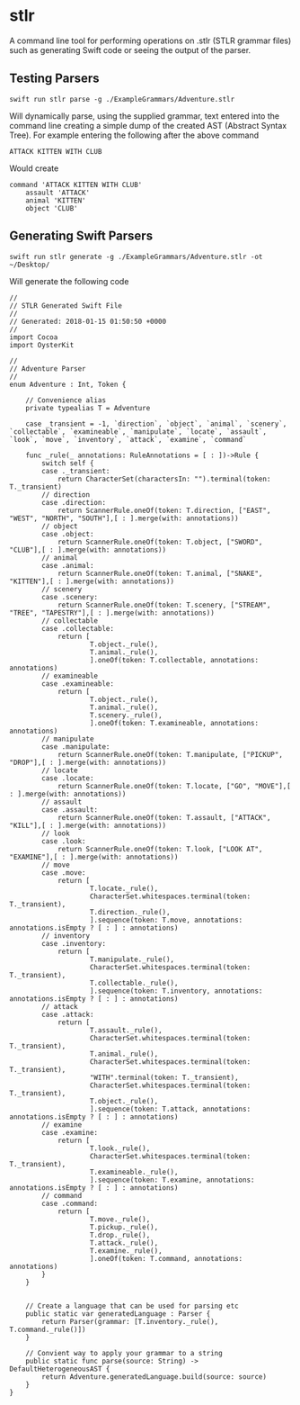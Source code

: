 # stlr

A command line tool for performing operations on .stlr (STLR grammar files) such as generating Swift code or seeing the output of the parser. 

## Testing Parsers

    swift run stlr parse -g ./ExampleGrammars/Adventure.stlr
    
Will dynamically parse, using the supplied grammar, text entered into the command line creating a simple dump of the created AST (Abstract Syntax Tree). For example entering the following after the above command

    ATTACK KITTEN WITH CLUB
    
Would create

    command 'ATTACK KITTEN WITH CLUB'
        assault 'ATTACK'
        animal 'KITTEN'
        object 'CLUB'
  
## Generating Swift Parsers

    swift run stlr generate -g ./ExampleGrammars/Adventure.stlr -ot ~/Desktop/

Will generate the following code

    // 
    // STLR Generated Swift File
    // 
    // Generated: 2018-01-15 01:50:50 +0000
    // 
    import Cocoa
    import OysterKit

    // 
    // Adventure Parser
    // 
    enum Adventure : Int, Token {

        // Convenience alias
        private typealias T = Adventure

        case _transient = -1, `direction`, `object`, `animal`, `scenery`, `collectable`, `examineable`, `manipulate`, `locate`, `assault`, `look`, `move`, `inventory`, `attack`, `examine`, `command`

        func _rule(_ annotations: RuleAnnotations = [ : ])->Rule {
            switch self {
            case ._transient:
                return CharacterSet(charactersIn: "").terminal(token: T._transient)
            // direction
            case .direction:
                return ScannerRule.oneOf(token: T.direction, ["EAST", "WEST", "NORTH", "SOUTH"],[ : ].merge(with: annotations))
            // object
            case .object:
                return ScannerRule.oneOf(token: T.object, ["SWORD", "CLUB"],[ : ].merge(with: annotations))
            // animal
            case .animal:
                return ScannerRule.oneOf(token: T.animal, ["SNAKE", "KITTEN"],[ : ].merge(with: annotations))
            // scenery
            case .scenery:
                return ScannerRule.oneOf(token: T.scenery, ["STREAM", "TREE", "TAPESTRY"],[ : ].merge(with: annotations))
            // collectable
            case .collectable:
                return [
                        T.object._rule(),
                        T.animal._rule(),
                        ].oneOf(token: T.collectable, annotations: annotations)
            // examineable
            case .examineable:
                return [
                        T.object._rule(),
                        T.animal._rule(),
                        T.scenery._rule(),
                        ].oneOf(token: T.examineable, annotations: annotations)
            // manipulate
            case .manipulate:
                return ScannerRule.oneOf(token: T.manipulate, ["PICKUP", "DROP"],[ : ].merge(with: annotations))
            // locate
            case .locate:
                return ScannerRule.oneOf(token: T.locate, ["GO", "MOVE"],[ : ].merge(with: annotations))
            // assault
            case .assault:
                return ScannerRule.oneOf(token: T.assault, ["ATTACK", "KILL"],[ : ].merge(with: annotations))
            // look
            case .look:
                return ScannerRule.oneOf(token: T.look, ["LOOK AT", "EXAMINE"],[ : ].merge(with: annotations))
            // move
            case .move:
                return [
                        T.locate._rule(),
                        CharacterSet.whitespaces.terminal(token: T._transient),
                        T.direction._rule(),
                        ].sequence(token: T.move, annotations: annotations.isEmpty ? [ : ] : annotations)
            // inventory
            case .inventory:
                return [
                        T.manipulate._rule(),
                        CharacterSet.whitespaces.terminal(token: T._transient),
                        T.collectable._rule(),
                        ].sequence(token: T.inventory, annotations: annotations.isEmpty ? [ : ] : annotations)
            // attack
            case .attack:
                return [
                        T.assault._rule(),
                        CharacterSet.whitespaces.terminal(token: T._transient),
                        T.animal._rule(),
                        CharacterSet.whitespaces.terminal(token: T._transient),
                        "WITH".terminal(token: T._transient),
                        CharacterSet.whitespaces.terminal(token: T._transient),
                        T.object._rule(),
                        ].sequence(token: T.attack, annotations: annotations.isEmpty ? [ : ] : annotations)
            // examine
            case .examine:
                return [
                        T.look._rule(),
                        CharacterSet.whitespaces.terminal(token: T._transient),
                        T.examineable._rule(),
                        ].sequence(token: T.examine, annotations: annotations.isEmpty ? [ : ] : annotations)
            // command
            case .command:
                return [
                        T.move._rule(),
                        T.pickup._rule(),
                        T.drop._rule(),
                        T.attack._rule(),
                        T.examine._rule(),
                        ].oneOf(token: T.command, annotations: annotations)
            }
        }


        // Create a language that can be used for parsing etc
        public static var generatedLanguage : Parser {
            return Parser(grammar: [T.inventory._rule(), T.command._rule()])
        }

        // Convient way to apply your grammar to a string
        public static func parse(source: String) -> DefaultHeterogeneousAST {
            return Adventure.generatedLanguage.build(source: source)
        }
    }
